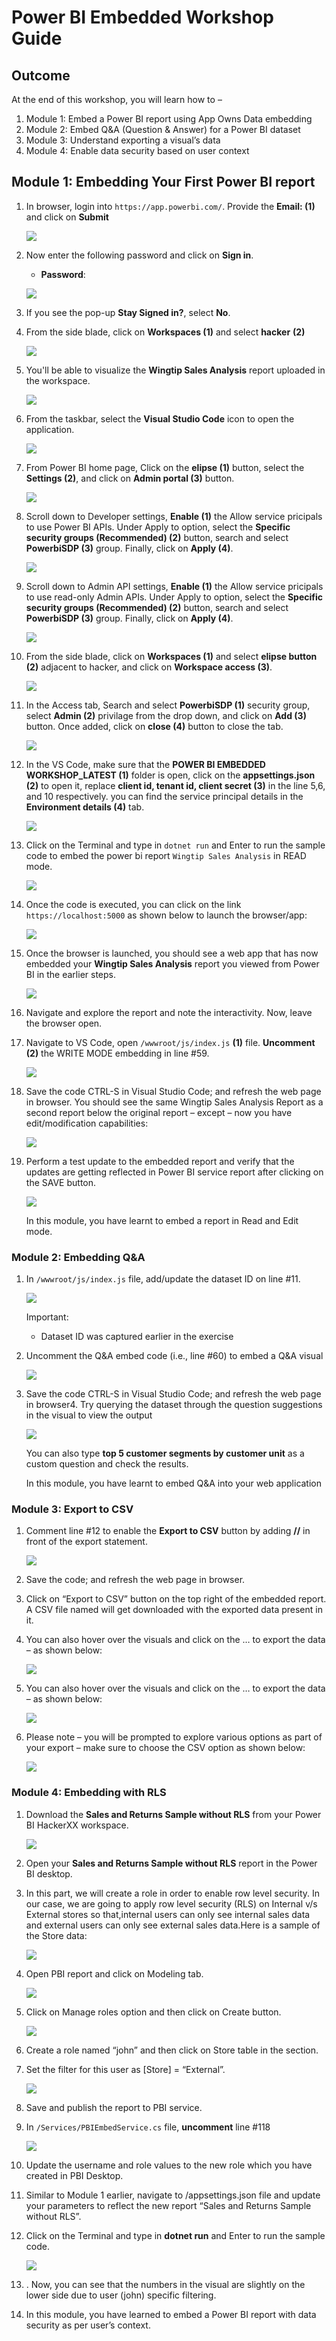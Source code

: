 # Power BI Embedded Workshop Guide

## Outcome

At the end of this workshop, you will learn how to –
1. Module 1: Embed a Power BI report using App Owns Data embedding
1. Module 2: Embed Q&A (Question & Answer) for a Power BI dataset
1. Module 3: Understand exporting a visual’s data 
1. Module 4: Enable data security based on user context

## Module 1: Embedding Your First Power BI report

1. In browser, login into `https://app.powerbi.com/`. Provide the **Email: <inject key="AzureAdUserEmail"></inject>** **(1)**  and click on **Submit**  
   
   ![](media/pbi39.jpg)
          
1. Now enter the following password and click on **Sign in**.
   
   * **Password**: <inject key="AzureAdUserPassword"></inject>
   
   ![](media/pbi33.jpg)

1. If you see the pop-up **Stay Signed in?**, select **No**.

1. From the side blade, click on **Workspaces (1)** and select **hacker<inject key="DeploymentID" enableCopy="false" />** **(2)**

   ![](media/pbi40.jpg)

1. You'll be able to visualize the **Wingtip Sales Analysis** report uploaded in the workspace.

   ![](media/pbi41.jpg)

1. From the taskbar, select the **Visual Studio Code** icon to open the application.

   ![](media/pbi43.jpg) 

1. From Power BI home page, Click on the **elipse (1)** button, select the **Settings (2)**, and click on **Admin portal (3)** button.

   ![](media/pbi45.jpg)

1. Scroll down to Developer settings, **Enable (1)** the Allow service pricipals to use Power BI APIs. Under Apply to option, select the **Specific security groups (Recommended) (2)** button, search and select **PowerbiSDP (3)** group. Finally, click on **Apply (4)**.    

   ![](media/pbi46.jpg)

1. Scroll down to Admin API settings, **Enable (1)** the Allow service pricipals to use read-only Admin APIs. Under Apply to option, select the **Specific security groups (Recommended) (2)** button, search and select **PowerbiSDP (3)** group. Finally, click on **Apply (4)**.    

   ![](media/pbi47.jpg)   

1. From the side blade, click on **Workspaces (1)** and select **elipse button** **(2)** adjacent to hacker<inject key="DeploymentID" enableCopy="false" />, and click on **Workspace access (3)**.

   ![](media/pbi48.jpg)

1. In the Access tab, Search and select **PowerbiSDP (1)** security group, select **Admin (2)** privilage from the drop down, and click on **Add (3)** button. Once added, click on **close (4)** button to close the tab.

   ![](media/pbi49.jpg)  

1. In the VS Code, make sure that the **POWER BI EMBEDDED WORKSHOP_LATEST (1)** folder is open, click on the **appsettings.json (2)** to open it, replace **client id, tenant id, client secret (3)** in the line 5,6, and 10 respectively. you can find the service principal details in the **Environment details (4)** tab. 

   ![](media/pbi42.jpg)

1. Click on the Terminal and type in `dotnet run` and Enter to run the sample code to embed the power bi report `Wingtip Sales Analysis` in READ mode.

   ![](media/pbi44.jpg)

1. Once the code is executed, you can click on the link `https://localhost:5000` as shown below to 
launch the browser/app:   

   ![](media/pbi45.jpg)

1. Once the browser is launched, you should see a web app that has now embedded your **Wingtip Sales Analysis** report you viewed from Power BI in the earlier steps.

   ![](media/pbi7.jpg)

1. Navigate and explore the report and note the interactivity. Now, leave the browser open.

1. Navigate to VS Code, open `/wwwroot/js/index.js` **(1)** file. **Uncomment (2)** the WRITE MODE embedding in line #59.

   ![](media/pbi51.jpg)

1. Save the code CTRL-S in Visual Studio Code; and refresh the web page in browser. You should 
see the same Wingtip Sales Analysis Report as a second report below the original report –
except – now you have edit/modification capabilities:

   ![](media/pbi10.jpg)

1. Perform a test update to the embedded report and verify that the updates are getting reflected 
in Power BI service report after clicking on the SAVE button. 

   ![](media/pbi11.jpg)

   In this module, you have learnt to embed a report in Read and Edit mode.

### Module 2: Embedding Q&A

1. In `/wwwroot/js/index.js` file, add/update the dataset ID on line #11.

   ![](media/pbi12.jpg)

   Important:

   - Dataset ID was captured earlier in the exercise

1. Uncomment the Q&A embed code (i.e., line #60) to embed a Q&A visual

   ![](media/pbi13.jpg)   

1. Save the code CTRL-S in Visual Studio Code; and refresh the web page in browser4. Try querying the 
dataset through the question suggestions in the visual to view the output  

   ![](media/pbi14.jpg)

   You can also type **top 5 customer segments by customer unit** as a custom question and check the results.

   In this module, you have learnt to embed Q&A into your web application   

### Module 3: Export to CSV

1. Comment line #12 to enable the **Export to CSV** button by adding **//** in front of the export statement.

   ![](media/pbi15.jpg)

1. Save the code; and refresh the web page in browser.

1. Click on “Export to CSV” button on the top right of the embedded report. A CSV file named will get downloaded with the exported data present in it.

1. You can also hover over the visuals and click on the … to export the data – as shown below:

   ![](media/pbi16.jpg)

1. You can also hover over the visuals and click on the … to export the data – as shown below:

   ![](media/pbi17.jpg)   

1. Please note – you will be prompted to explore various options as part of your export – make sure to choose the CSV option as shown below:   

   ![](media/pbi18.jpg)

### Module 4: Embedding with RLS

1. Download the **Sales and Returns Sample without RLS** from your Power BI HackerXX workspace.

   ![](media/pbi19.jpg)

1. Open your **Sales and Returns Sample without RLS** report in the Power BI desktop.   

1. In this part, we will create a role in order to enable row level security. In our case, we are going to apply row level security (RLS) on Internal v/s External stores so that,internal users can only see internal sales data and external users can only see external sales data.Here is a sample of the Store data:

   ![](media/pbi20.jpg)

1. Open PBI report and click on Modeling tab.

   ![](media/pbi21.jpg)

1. Click on Manage roles option and then click on Create button.

   ![](media/pbi23.jpg)

1. Create a role named “john” and then click on Store table in the section.
   
1. Set the filter for this user as [Store] = “External”.

   ![](media/pbi24.jpg)   

1. Save and publish the report to PBI service.

1. In `/Services/PBIEmbedService.cs` file, **uncomment** line #118

   ![](media/pbi25.jpg)  

1. Update the username and role values to the new role which you have created in PBI Desktop.

1. Similar to Module 1 earlier, navigate to /appsettings.json file and update your parameters to reflect the new report “Sales and Returns Sample without RLS”.

1. Click on the Terminal and type in **dotnet run** and Enter to run the sample code.

   ![](media/pbi26.jpg) 

1. . Now, you can see that the numbers in the visual are slightly on the lower side due to user (john) 
specific filtering.

1. In this module, you have learned to embed a Power BI report with data security as per user’s context.
  
